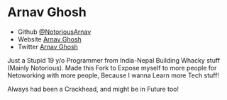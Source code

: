 # Arnav Ghosh
- Github [@NotoriousArnav](https://github.com/NotoriousArnav)
- Website [Arnav Ghosh](https://arnavg.netlify.app/)
- Twitter [Arnav Ghosh](https://twitter.com/arnv2004)

Just a Stupid 19 y/o Programmer from India-Nepal Building Whacky stuff (Mainly Notorious). Made this Fork to Expose myself to more people for Netoworking with more people, Because I wanna Learn more Tech stuff!

Always had been a Crackhead, and might be in Future too!
